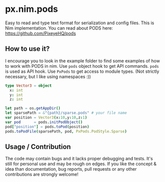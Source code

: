 # px.nim.pods
Easy to read and type text format for serialization and config files. This is Nim implementation.
You can read about PODS here: https://github.com/PixeyeHQ/pods

## How to use it?
I encourage you to look in the example folder to find some examples of how to work with PODS in nim.
Use `pods` object hook to get API commands. `pods` is used as API hook. 
Use `PxPods` to get access to module types. (Not strictly necessary, but I like using namespaces :))
```nim
type Vector3 = object
  x: int
  y: int
  z: int

let path = os.getAppDir()
let sparsePath = &"{path}/sparse.pods" # your file name
var position = Vector3(x:10,y:10,z:1)
var pod      = pods.initPodObject()
pod["position"] = pods.toPod(position)
pods.toPodFile(sparsePath, pod, PxPods.PodStyle.Sparse)
```
## Usage / Contribution
The code may contain bugs and it lacks proper debugging and tests. It's still for personal use and may be rough on edges.
If you like the concept & idea than documentation, bug reports, pull requests or any other contributions are strongly welcome!
